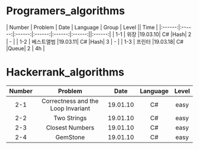# Programers_algorithms

| Number | Problem | Date | Language | Group | Level || Time |
|:------:|:------:|:------:|:------:|:------:|:------:||:------:| 
|  1-1  |  위장           |19.03.10|  C#  |Hash| 2 | - |
|  1-2  |  베스트앨범     |19.03.11|  C#  |Hash| 3 | - |
|  1-3  |  프린터     |19.03.18|  C#  |Queue| 2 | 4h |

# Hackerrank_algorithms

| Number | Problem | Date | Language | Level |
|:------:|:------:|:------:|:------:|:------:|
|  2-1  | Correctness and the Loop Invariant|19.01.10|  C#  | easy |
|  2-2  | Two Strings|19.01.10|  C#  | easy |
|  2-3  | Closest Numbers|19.01.10|  C#  | easy |
|  2-4  | GemStone|19.01.10|  C#  | easy |
